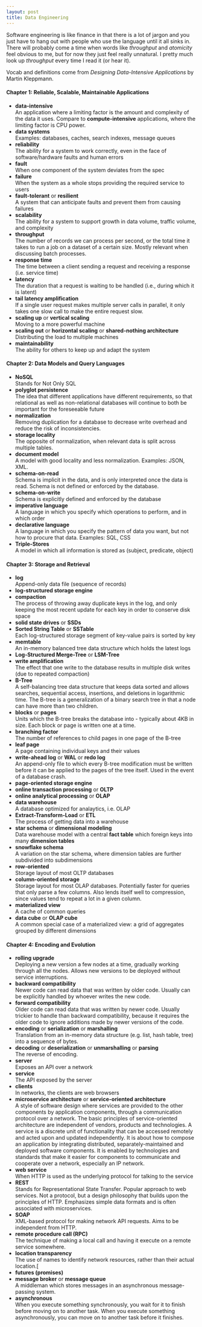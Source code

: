 ```yaml
---
layout: post
title: Data Engineering
---
```


Software engineering is like finance in that there is a lot of jargon and you just have to hang out with people who use the language until it all sinks in.  There will probably come a time when words like *throughput* and *atomicity* feel obvious to me, but for now they just feel really unnatural.  I pretty much look up *throughput* every time I read it (or hear it).  

Vocab and definitions come from *Designing Data-Intensive Applications* by Martin Kleppmann. 

#### Chapter 1: Reliable, Scalable, Maintainable Applications
* **data-intensive**  
An application where a limiting factor is the amount and complexity of the data it uses.  Compare to **compute-intensive** applications, where the limiting factor is CPU power.
* **data systems**  
Examples: databases, caches, search indexes, message queues
* **reliability**  
The ability for a system to work correctly, even in the face of software/hardware faults and human errors
* **fault**  
When one component of the system deviates from the spec
* **failure**   
When the system as a whole stops providing the required service to users
* **fault-tolerant** or **resilient**  
A system that can anticipate faults and prevent them from causing failures
* **scalability**  
The ability for a system to support growth in data volume, traffic volume, and complexity
* **throughput**  
The number of records we can process per second, or the total time it takes to run a job on a dataset of a certain size.  Mostly relevant when discussing batch processes.
* **response time**  
The time between a client sending a request and receiving a response (i.e. service time)
* **latency**  
The duration that a request is waiting to be handled (i.e., during which it is latent)
* **tail latency amplification**  
If a single user request makes multiple server calls in parallel, it only takes one slow call to make the entire request slow.
* **scaling up** or **vertical scaling**  
Moving to a more powerful machine
* **scaling out** or **horizontal scaling** or **shared-nothing architecture**  
Distributing the load to multiple machines
* **maintainability**  
The ability for others to keep up and adapt the system


#### Chapter 2: Data Models and Query Languages
* **NoSQL**  
Stands for Not Only SQL
* **polyglot persistence**  
The idea that different applications have different requirements, so that relational as well as non-relational databases will continue to both be important for the foreseeable future
* **normalization**  
Removing duplication for a database to decrease write overhead and reduce the risk of inconsistencies. 
* **storage locality**  
The opposite of normalization, when relevant data is split across multiple tables. 
* **document model**  
A model with good locality and less normalization.  Examples: JSON, XML.
* **schema-on-read**  
Schema is implicit in the data, and is only interpreted once the data is read.  Schema is not defined or enforced by the database.
* **schema-on-write**  
Schema is explicitly defined and enforced by the database
* **imperative language**  
A language in which you specify which operations to perform, and in which order
* **declarative language**   
A language in which you specify the pattern of data you want, but not how to procure that data.  Examples: SQL, CSS
* **Triple-Stores**  
A model in which all information is stored as (subject, predicate, object)

#### Chapter 3: Storage and Retrieval
* **log**  
Append-only data file (sequence of records)
* **log-structured storage engine**  
* **compaction**  
The process of throwing away duplicate keys in the log, and only keeping the most recent update for each key in order to conserve disk space
* **solid state drives** or **SSDs**
* **Sorted String Table** or **SSTable**  
Each log-structured storage segment of key-value pairs is sorted by key
* **memtable**  
An in-memory balanced tree data structure which holds the latest logs
* **Log-Structured Merge-Tree** or **LSM-Tree**
* **write amplification**  
The effect that one write to the database results in multiple disk writes (due to repeated compaction)
* **B-Tree**  
A self-balancing tree data structure that keeps data sorted and allows searches, sequential access, insertions, and deletions in logarithmic time. The B-tree is a generalization of a binary search tree in that a node can have more than two children.
* **blocks** or **pages**  
Units which the B-tree breaks the database into - typically about 4KB in size.  Each block or page is written one at a time.
* **branching factor**  
The number of references to child pages in one page of the B-tree
* **leaf page**  
A page containing individual keys and their values
* **write-ahead log** or **WAL** or **redo log**  
An append-only file to which every B-tree modification must be written before it can be applied to the pages of the tree itself.  Used in the event of a database crash.  
* **page-oriented storage engine**  
* **online transaction processing** or **OLTP**  
* **online analytical processing** or **OLAP**  
* **data warehouse**  
A database optimized for analaytics, i.e. OLAP
* **Extract-Transform-Load** or **ETL**  
The process of getting data into a warehouse
* **star schema** or **dimensional modeling**  
Data warehouse model with a central **fact table** which foreign keys into many **dimension tables**
* **snowflake schema**  
A variation on the star schema, where dimension tables are further subdivided into subdimensions
* **row-oriented**  
Storage layout of most OLTP databases
* **column-oriented storage**  
Storage layout for most OLAP databases.  Potentially faster for queries that only parse a few columns.  Also lends itself well to compression, since values tend to repeat a lot in a given column.
* **materialized view**  
A cache of common queries
* **data cube** or **OLAP cube**  
A common special case of a materialized view: a grid of aggregates grouped by different dimensions

#### Chapter 4: Encoding and Evolution
* **rolling upgrade**  
Deploying a new version a few nodes at a time, gradually working through all the nodes.  Allows new versions to be deployed without service interruptions.  
* **backward compatibility**  
Newer code can read data that was written by older code.  Usually can be explicitly handled by whoever writes the new code.  
* **forward compatibility**  
Older code can read data that was written by newer code.  Usually trickier to handle than backward compatibility, because it requires the older code to ignore additions made by newer versions of the code.
* **encoding** or **serialization** or **marshalling**  
Translation from an in-memory data structure (e.g. list, hash table, tree) into a sequence of bytes.  
* **decoding** or **deserialization** or **unmarshalling** or **parsing**  
The reverse of encoding.
* **server**  
Exposes an API over a network
* **service**  
The API exposed by the server
* **clients**  
In networks, the clients are web browsers
* **microservice architecture** or **service-oriented architecture**  
A style of software design where services are provided to the other components by application components, through a communication protocol over a network. The basic principles of service-oriented architecture are independent of vendors, products and technologies.  A service is a discrete unit of functionality that can be accessed remotely and acted upon and updated independently.  It is about how to compose an application by integrating distributed, separately-maintained and deployed software components. It is enabled by technologies and standards that make it easier for components to communicate and cooperate over a network, especially an IP network.
* **web service**  
When HTTP is used as the underlying protocol for talking to the service
* **REST**  
Stands for Representational State Transfer.  Popular approach to web services.  Not a protocol, but a design philosophy that builds upon the principles of HTTP.  Emphasizes simple data formats and is often associated with microservices.
* **SOAP**  
XML-based protocol for making network API requests.  Aims to be independent from HTTP.
* **remote procedure call (RPC)**  
The technique of making a local call and having it execute on a remote service somewhere.
* **location transparency**  
The use of names to identify network resources, rather than their actual location.[
* **futures (promises)**
* **message broker** or **message queue**  
A middleman which stores messages in an asynchronous message-passing system.
* **asynchronous**  
When you execute something synchronously, you wait for it to finish before moving on to another task. When you execute something asynchronously, you can move on to another task before it finishes.
